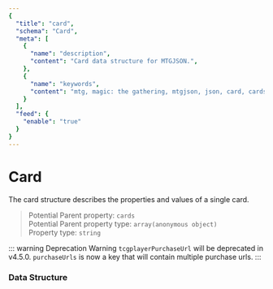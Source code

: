 ```yaml
---
{
  "title": "card",
  "schema": "Card",
  "meta": [
    {
      "name": "description",
      "content": "Card data structure for MTGJSON.",
    },
    {
      "name": "keywords",
      "content": "mtg, magic: the gathering, mtgjson, json, card, cards",
    }
  ],
  "feed": {
    "enable": "true"
  }
}
---
```


# Card

The card structure describes the properties and values of a single card.

> Potential Parent property: `cards`  
> Potential Parent property type: `array(anonymous object)`  
> Property type: `string`  

::: warning Deprecation Warning
`tcgplayerPurchaseUrl` will be deprecated in v4.5.0. `purchaseUrls` is now a key that will contain multiple purchase urls.
:::

### Data Structure

<GenerateTable/>